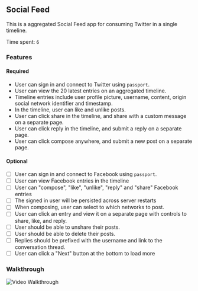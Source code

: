 ## Social Feed

This is a aggregated Social Feed app for consuming Twitter in a single timeline.

Time spent: `6`

### Features

#### Required

-  User can sign in and connect to Twitter using `passport`.
-  User can view the 20 latest entries on an aggregated timeline.
-  Timeline entries include user profile picture, username, content, origin social network identifier and timestamp.
-  In the timeline, user can like and unlike posts.
-  User can click share in the timeline, and share with a custom message on a separate page.
-  User can click reply in the timeline, and submit a reply on a separate page.
-  User can click compose anywhere, and submit a new post on a separate page.


#### Optional

- [ ] User can sign in and connect to Facebook using `passport`.
- [ ] User can view Facebook entries in the timeline
- [ ] User can "compose", "like", "unlike", "reply" and "share" Facebook entries
- [ ] The signed in user will be persisted across server restarts
- [ ] When composing, user can select to which networks to post.
- [ ] User can click an entry and view it on a separate page with controls to share, like, and reply.
- [ ] User should be able to unshare their posts.
- [ ] User should be able to delete their posts.
- [ ] Replies should be prefixed with the username and link to the conversation thread.
- [ ] User can click a "Next" button at the bottom to load more 

### Walkthrough

![Video Walkthrough](...)



